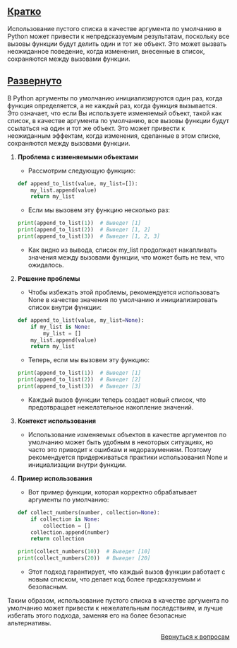## <u>Кратко</u>

Использование пустого списка в качестве аргумента по умолчанию в Python может привести к непредсказуемым результатам,
поскольку все вызовы функции будут делить один и тот же объект. Это может вызвать неожиданное поведение, когда
изменения, внесенные в список, сохраняются между вызовами функции.

## <u>Развернуто</u>

В Python аргументы по умолчанию инициализируются один раз, когда функция определяется, а не каждый раз, когда функция
вызывается. Это означает, что если Вы используете изменяемый объект, такой как список, в качестве аргумента по
умолчанию, все вызовы функции будут ссылаться на один и тот же объект. Это может привести к неожиданным эффектам,
когда изменения, сделанные в этом списке, сохраняются между вызовами функции.

1. **Проблема с изменяемыми объектами**
    - Рассмотрим следующую функцию:
    ```Python
    def append_to_list(value, my_list=[]):
        my_list.append(value)
        return my_list
    ```
    - Если мы вызовем эту функцию несколько раз:
    ```Python
    print(append_to_list(1))  # Выведет [1]
    print(append_to_list(2))  # Выведет [1, 2]
    print(append_to_list(3))  # Выведет [1, 2, 3]
    ```
    - Как видно из вывода, список my_list продолжает накапливать значения между вызовами функции, что может быть не тем,
      что ожидалось.

2. **Решение проблемы**
    - Чтобы избежать этой проблемы, рекомендуется использовать None в качестве значения по умолчанию и инициализировать
      список внутри функции:
    ```Python
    def append_to_list(value, my_list=None):
        if my_list is None:
            my_list = []
        my_list.append(value)
        return my_list
    ```
    - Теперь, если мы вызовем эту функцию:
    ```Python
    print(append_to_list(1))  # Выведет [1]
    print(append_to_list(2))  # Выведет [2]
    print(append_to_list(3))  # Выведет [3]
    ```
    - Каждый вызов функции теперь создает новый список, что предотвращает нежелательное накопление значений.

3. **Контекст использования**
    - Использование изменяемых объектов в качестве аргументов по умолчанию может быть удобным в некоторых ситуациях, но
      часто это приводит к ошибкам и недоразумениям. Поэтому рекомендуется придерживаться практики использования None и
      инициализации внутри функции.

4. **Пример использования**
    - Вот пример функции, которая корректно обрабатывает аргументы по умолчанию:
    ```Python
    def collect_numbers(number, collection=None):
        if collection is None:
            collection = []
        collection.append(number)
        return collection

    print(collect_numbers(10))  # Выведет [10]
    print(collect_numbers(20))  # Выведет [20]
    ```
    - Этот подход гарантирует, что каждый вызов функции работает с новым списком, что делает код более предсказуемым и
      безопасным.

Таким образом, использование пустого списка в качестве аргумента по умолчанию может привести к нежелательным
последствиям, и лучше избегать этого подхода, заменяя его на более безопасные альтернативы.

<div align="right">

[Вернуться к вопросам](../Вопросы.md)

</div>
